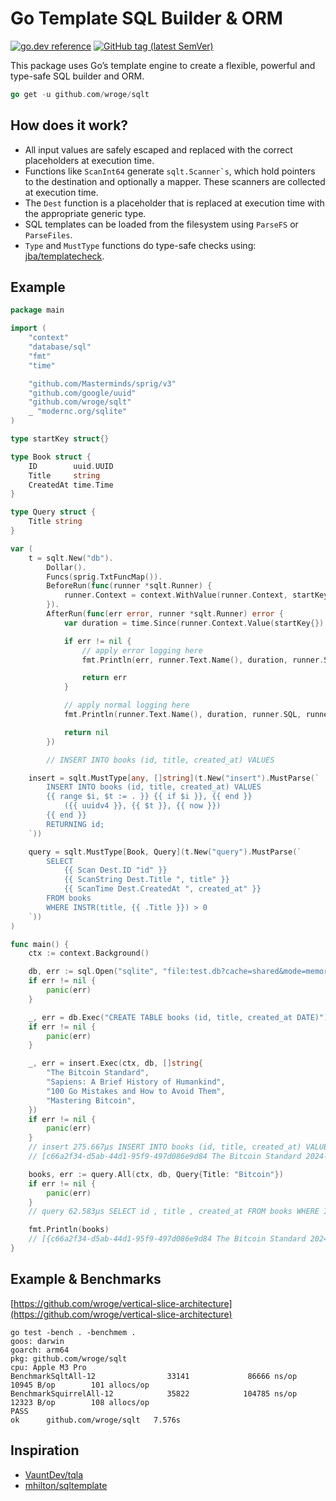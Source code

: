 # Go Template SQL Builder & ORM

[![go.dev reference](https://img.shields.io/badge/go.dev-reference-007d9c?logo=go&logoColor=white)](https://pkg.go.dev/github.com/wroge/sqlt)
[![GitHub tag (latest SemVer)](https://img.shields.io/github/tag/wroge/sqlt.svg?style=social)](https://github.com/wroge/sqlt/tags)

This package uses Go’s template engine to create a flexible, powerful and type-safe SQL builder and ORM.

```go
go get -u github.com/wroge/sqlt
```

## How does it work?

- All input values are safely escaped and replaced with the correct placeholders at execution time.
- Functions like ```ScanInt64``` generate ```sqlt.Scanner`s```, which hold pointers to the destination and optionally a mapper. These scanners are collected at execution time.
- The ```Dest``` function is a placeholder that is replaced at execution time with the appropriate generic type.
- SQL templates can be loaded from the filesystem using ```ParseFS``` or ```ParseFiles```.
- ```Type``` and ```MustType``` functions do type-safe checks using: [jba/templatecheck](https://github.com/jba/templatecheck).

## Example

```go
package main

import (
	"context"
	"database/sql"
	"fmt"
	"time"

	"github.com/Masterminds/sprig/v3"
	"github.com/google/uuid"
	"github.com/wroge/sqlt"
	_ "modernc.org/sqlite"
)

type startKey struct{}

type Book struct {
	ID        uuid.UUID
	Title     string
	CreatedAt time.Time
}

type Query struct {
	Title string
}

var (
	t = sqlt.New("db").
		Dollar().
		Funcs(sprig.TxtFuncMap()).
		BeforeRun(func(runner *sqlt.Runner) {
			runner.Context = context.WithValue(runner.Context, startKey{}, time.Now())
		}).
		AfterRun(func(err error, runner *sqlt.Runner) error {
			var duration = time.Since(runner.Context.Value(startKey{}).(time.Time))

			if err != nil {
				// apply error logging here
				fmt.Println(err, runner.Text.Name(), duration, runner.SQL, runner.Args)

				return err
			}

			// apply normal logging here
			fmt.Println(runner.Text.Name(), duration, runner.SQL, runner.Args)

			return nil
		})

		// INSERT INTO books (id, title, created_at) VALUES

	insert = sqlt.MustType[any, []string](t.New("insert").MustParse(`
		INSERT INTO books (id, title, created_at) VALUES
		{{ range $i, $t := . }} {{ if $i }}, {{ end }}
			({{ uuidv4 }}, {{ $t }}, {{ now }})
		{{ end }}
		RETURNING id;
	`))

	query = sqlt.MustType[Book, Query](t.New("query").MustParse(`
		SELECT
			{{ Scan Dest.ID "id" }}
			{{ ScanString Dest.Title ", title" }}
			{{ ScanTime Dest.CreatedAt ", created_at" }}
		FROM books
		WHERE INSTR(title, {{ .Title }}) > 0
	`))
)

func main() {
	ctx := context.Background()

	db, err := sql.Open("sqlite", "file:test.db?cache=shared&mode=memory")
	if err != nil {
		panic(err)
	}

	_, err = db.Exec("CREATE TABLE books (id, title, created_at DATE)")
	if err != nil {
		panic(err)
	}

	_, err = insert.Exec(ctx, db, []string{
		"The Bitcoin Standard",
		"Sapiens: A Brief History of Humankind",
		"100 Go Mistakes and How to Avoid Them",
		"Mastering Bitcoin",
	})
	if err != nil {
		panic(err)
	}
	// insert 275.667µs INSERT INTO books (id, title, created_at) VALUES ( $1 , $2 , $3 ) , ( $4 , $5 , $6 ) , ( $7 , $8 , $9 ) , ( $10 , $11 , $12 ) RETURNING id;
	// [c66a2f34-d5ab-44d1-95f9-497d086e9d84 The Bitcoin Standard 2024-09-01 12:33:01.02574 +0200 CEST m=+0.007448335 8fbc0b2b-b96f-43dc-ab25-7bcf18174c72 Sapiens: A Brief History of Humankind 2024-09-01 12:33:01.025745 +0200 CEST m=+0.007452710 e8496edf-eb35-4b36-bf60-b9e65f8df67b 100 Go Mistakes and How to Avoid Them 2024-09-01 12:33:01.025747 +0200 CEST m=+0.007455668 a9dc918e-e517-4fc8-ad06-9cc6956377b5 Mastering Bitcoin 2024-09-01 12:33:01.02575 +0200 CEST m=+0.007458585]

	books, err := query.All(ctx, db, Query{Title: "Bitcoin"})
	if err != nil {
		panic(err)
	}
	// query 62.583µs SELECT id , title , created_at FROM books WHERE INSTR(title, $1 ) > 0 [Bitcoin]

	fmt.Println(books)
	// [{c66a2f34-d5ab-44d1-95f9-497d086e9d84 The Bitcoin Standard 2024-09-01 12:33:01.02574 +0200 CEST} {a9dc918e-e517-4fc8-ad06-9cc6956377b5 Mastering Bitcoin 2024-09-01 12:33:01.02575 +0200 CEST}]
}
```

## Example & Benchmarks

[https://github.com/wroge/vertical-slice-architecture](https://github.com/wroge/vertical-slice-architecture)

```
go test -bench . -benchmem .                   
goos: darwin
goarch: arm64
pkg: github.com/wroge/sqlt
cpu: Apple M3 Pro
BenchmarkSqltAll-12                33141             86666 ns/op           10945 B/op        101 allocs/op
BenchmarkSquirrelAll-12            35822            104785 ns/op           12323 B/op        108 allocs/op
PASS
ok      github.com/wroge/sqlt   7.576s
```

## Inspiration

- [VauntDev/tqla](https://github.com/VauntDev/tqla)
- [mhilton/sqltemplate](https://github.com/mhilton/sqltemplate)
